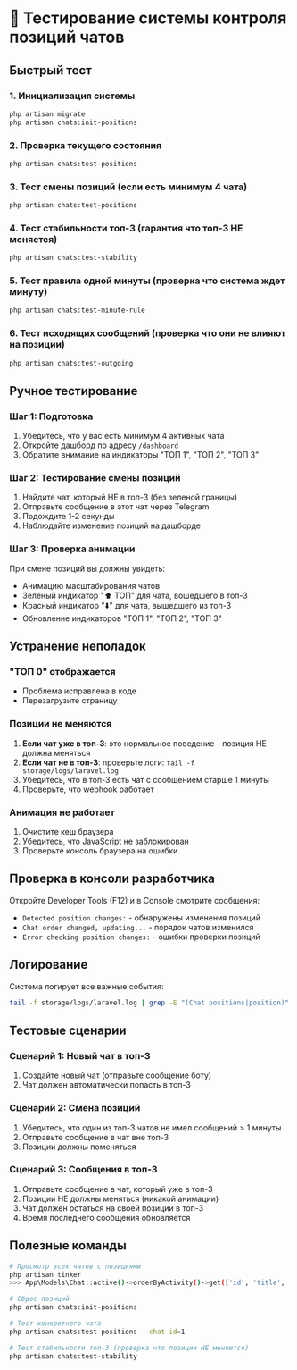 # 🧪 Тестирование системы контроля позиций чатов

## Быстрый тест

### 1. Инициализация системы
```bash
php artisan migrate
php artisan chats:init-positions
```

### 2. Проверка текущего состояния
```bash
php artisan chats:test-positions
```

### 3. Тест смены позиций (если есть минимум 4 чата)
```bash
php artisan chats:test-positions
```

### 4. Тест стабильности топ-3 (гарантия что топ-3 НЕ меняется)
```bash
php artisan chats:test-stability
```

### 5. Тест правила одной минуты (проверка что система ждет минуту)
```bash
php artisan chats:test-minute-rule
```

### 6. Тест исходящих сообщений (проверка что они не влияют на позиции)
```bash
php artisan chats:test-outgoing
```

## Ручное тестирование

### Шаг 1: Подготовка
1. Убедитесь, что у вас есть минимум 4 активных чата
2. Откройте дашборд по адресу `/dashboard`
3. Обратите внимание на индикаторы "ТОП 1", "ТОП 2", "ТОП 3"

### Шаг 2: Тестирование смены позиций
1. Найдите чат, который НЕ в топ-3 (без зеленой границы)
2. Отправьте сообщение в этот чат через Telegram
3. Подождите 1-2 секунды
4. Наблюдайте изменение позиций на дашборде

### Шаг 3: Проверка анимации
При смене позиций вы должны увидеть:
- Анимацию масштабирования чатов
- Зеленый индикатор "⬆️ ТОП" для чата, вошедшего в топ-3
- Красный индикатор "⬇️" для чата, вышедшего из топ-3
- Обновление индикаторов "ТОП 1", "ТОП 2", "ТОП 3"

## Устранение неполадок

### "ТОП 0" отображается
- Проблема исправлена в коде
- Перезагрузите страницу

### Позиции не меняются
1. **Если чат уже в топ-3**: это нормальное поведение - позиция НЕ должна меняться
2. **Если чат не в топ-3**: проверьте логи: `tail -f storage/logs/laravel.log`
3. Убедитесь, что в топ-3 есть чат с сообщением старше 1 минуты
4. Проверьте, что webhook работает

### Анимация не работает
1. Очистите кеш браузера
2. Убедитесь, что JavaScript не заблокирован
3. Проверьте консоль браузера на ошибки

## Проверка в консоли разработчика

Откройте Developer Tools (F12) и в Console смотрите сообщения:
- `Detected position changes:` - обнаружены изменения позиций
- `Chat order changed, updating...` - порядок чатов изменился
- `Error checking position changes:` - ошибки проверки позиций

## Логирование

Система логирует все важные события:
```bash
tail -f storage/logs/laravel.log | grep -E "(Chat positions|position)"
```

## Тестовые сценарии

### Сценарий 1: Новый чат в топ-3
1. Создайте новый чат (отправьте сообщение боту)
2. Чат должен автоматически попасть в топ-3

### Сценарий 2: Смена позиций
1. Убедитесь, что один из топ-3 чатов не имел сообщений > 1 минуты
2. Отправьте сообщение в чат вне топ-3
3. Позиции должны поменяться

### Сценарий 3: Сообщения в топ-3
1. Отправьте сообщение в чат, который уже в топ-3
2. Позиции НЕ должны меняться (никакой анимации)
3. Чат должен остаться на своей позиции в топ-3
4. Время последнего сообщения обновляется

## Полезные команды

```bash
# Просмотр всех чатов с позициями
php artisan tinker
>>> App\Models\Chat::active()->orderByActivity()->get(['id', 'title', 'display_order', 'last_message_at']);

# Сброс позиций
php artisan chats:init-positions

# Тест конкретного чата
php artisan chats:test-positions --chat-id=1

# Тест стабильности топ-3 (проверка что позиции НЕ меняются)
php artisan chats:test-stability
``` 